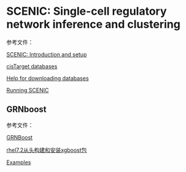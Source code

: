 # SCENIC: Single-cell regulatory network inference and clustering

参考文件：

[SCENIC: Introduction and setup](https://htmlpreview.github.io/?https://github.com/aertslab/SCENIC/blob/master/inst/doc/SCENIC_Setup.html#installation)

[cisTarget databases](https://resources.aertslab.org/cistarget/)

[Help for downloading databases](https://resources.aertslab.org/cistarget/help.html)

[Running SCENIC](https://htmlpreview.github.io/?https://github.com/aertslab/SCENIC/blob/master/inst/doc/SCENIC_Running.html)

## GRNboost

参考文件：

[GRNBoost](https://github.com/aertslab/GRNBoost/blob/master/docs/installation.md)

[rhel7.2从头构建和安装xgboost包](http://zhmgz.lofter.com/post/90909_faade13)

[Examples](https://arboreto.readthedocs.io/en/latest/examples.html)
